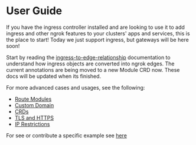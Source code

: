 # User Guide

If you have the ingress controller installed and are looking to use it to add ingress and other ngrok features to your clusters' apps and services, this is the place to start!
Today we just support ingress, but gateways will be here soon!

Start by reading the [ingress-to-edge-relationship](./ingress-to-edge-relationship.md) documentation to understand how ingress objects are converted into ngrok edges.
The current annotations are being moved to a new Module CRD now. These docs will be updated when its finished.

For more advanced cases and usages, see the following:
- [Route Modules](./route-modules.md)
- [Custom Domain](./custom-domain.md)
- [CRDs](./crds.md)
- [TLS and HTTPS](./tls-and-https.md)
- [IP Restrictions](./ip-restrictions.md)

For see or contribute a specific example see [here](./examples/README.md)